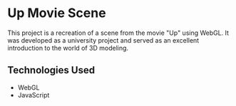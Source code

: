 # Up Movie Scene

This project is a recreation of a scene from the movie "Up" using WebGL. It was developed as a university project and served as an excellent introduction to the world of 3D modeling.

## Technologies Used

- WebGL
- JavaScript
